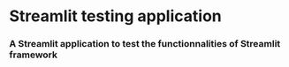 # Streamlit testing application
### A Streamlit application to test the functionnalities of Streamlit framework
